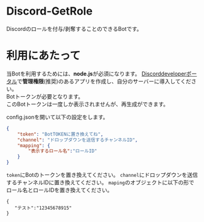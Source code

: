 # Discord-GetRole

Discordのロールを付与/剥奪することのできるBotです。

# 利用にあたって

当Botを利用するためには、**node.js**が必須になります。
[Discorddeveloperポータル](https://discord.com/developers/)で**管理権限**(推奨)のあるアプリを作成し、自分のサーバーに導入してください。<br>
Botトークンが必要となります。<br>
このBotトークンは一度しか表示されませんが、再生成ができます。

config.jsonを開いて以下の設定をします。
```json
{
    "token": "BotTOKENに置き換えてね", 
    "channel": "ドロップダウンを送信するチャンネルID", 
    "mapping": {
        "表示するロール名":"ロールID"
    }
}
```
`token`にBotのトークンを置き換えてください。
`channel`にドロップダウンを送信するチャンネルIDに置き換えてください。
`maping`のオブジェクトに以下の形でロール名とロールIDを置き換えてください。
```
{
   "テスト":"12345678915"
}
```

